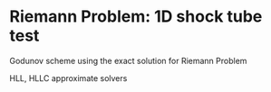 # Riemann Problem: 1D shock tube test

Godunov scheme using the exact solution for Riemann Problem 

HLL, HLLC approximate solvers
